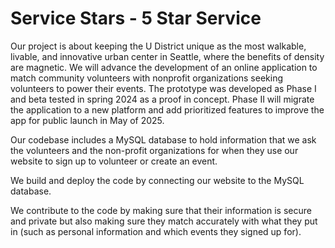 # Service Stars - 5 Star Service
Our project is about keeping the U District unique as the most walkable, livable, and innovative urban center in Seattle, where the benefits of density are magnetic. We will advance the development of an online application to match community volunteers with nonprofit organizations seeking volunteers to power their events. The prototype was developed as Phase I and beta tested in spring 2024 as a proof in concept. Phase II will migrate the application to a new platform and add prioritized features to improve the app for public launch in May of 2025.

Our codebase includes a MySQL database to hold information that we ask the volunteers and the non-profit organizations for when they use our website to sign up to volunteer or create an event.

We build and deploy the code by connecting our website to the MySQL database.

We contribute to the code by making sure that their information is secure and private but also making sure they match accurately with what they put in (such as personal information and which events they signed up for).
